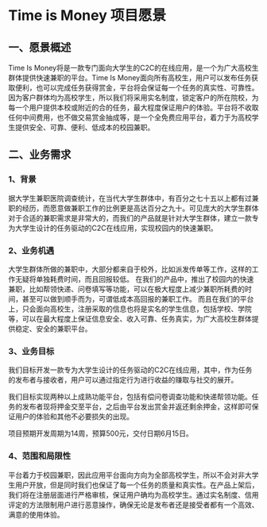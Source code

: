 # Time is Money 项目愿景

## 一、愿景概述
Time Is Money将是一款专门面向大学生的C2C的在线应用，是一个为广大高校生群体提供快速兼职的平台。Time Is Money面向所有高校生，用户可以发布任务获取便利，也可以完成任务获得赏金，平台将会保证每一个任务的真实性、可靠性。因为客户群体均为高校学生，所以我们将采用实名制度，锁定客户的所在院校，为每一个用户提供本校或附近的合的任务，最大程度保证用户的体验。平台将不收取任何中间费用，也不做交易赏金抽成等，是一个全免费应用平台，着力于为高校学生提供安全、可靠、便利、低成本的校园兼职。

## 二、业务需求

### 1、背景
据大学生兼职医院调查统计，在当代大学生群体中，有百分之七十五以上都有过兼职的经历，而愿意做兼职工作的比例更是高达百分之九十。可见庞大的大学生群体对于合适的兼职需求是非常大的，而我们的产品就是针对大学生群体，建立一款专为大学生设计的任务驱动的C2C在线应用，实现校园内的快速兼职。

### 2、业务机遇
大学生群体所做的兼职中，大部分都来自于校外，比如派发传单等工作，这样的工作无疑将单独耗费时间，而且回报较低。
在我们的产品中，推出了校园内的快速兼职，比如帮领快递、问卷填写等功能，可以在极大程度上减少兼职所耗费的时间，甚至可以做到顺手而为，可谓低成本高回报的兼职工作。
而且在我们的平台上，只会面向高校生，注册采取的信息也将是实名的学生信息，包括学校、学院等，可以在最大程度上保证信息安全、收入可靠、任务真实，为广大高校生群体提供稳定、安全的兼职平台。

### 3、业务目标
我们目标开发一款专为大学生设计的任务驱动的C2C在线应用，其中，作为任务的发布者与接收者，用户可以通过指定行为进行收益的赚取与社交的展开。

我们目标实现两种以上成熟功能平台，包括有偿问卷调查功能和快递帮领功能。任务的发布者现将押金交至平台，之后由平台发出赏金并返还剩余押金，这样即可保证用户的体验和其他不必要损失的出现。

项目预期开发周期为14周，预算500元，交付日期6月15日。

### 4、范围和局限性
平台着力于校园兼职，因此应用平台面向方向为全部高校学生，所以不会对非大学生用户开放，但是同时我们也保证了每一个任务的质量和真实性。在产品上架后，我们将在注册层面进行严格审核，保证用户确均为高校学生。通过实名制度、信用评定的方法限制用户进行恶意操作，确保无论是发布者还是接受者都有一个高效、满意的使用体验。


